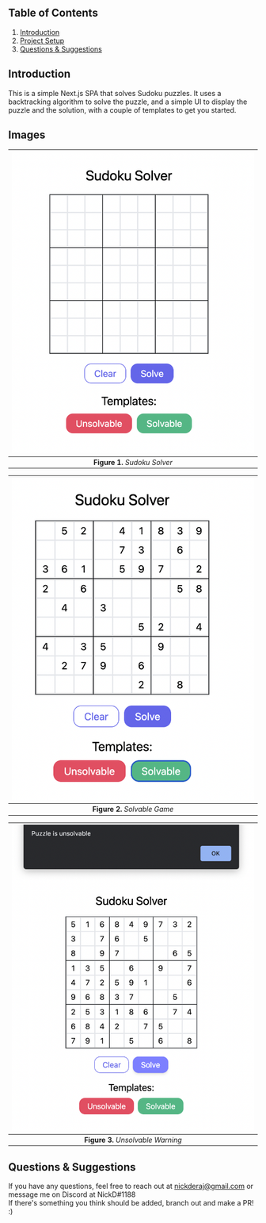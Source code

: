 ## Table of Contents

1. [Introduction](#introduction)
2. [Project Setup](#project-setup)
3. [Questions & Suggestions](#questions--suggestions)

## Introduction

This is a simple Next.js SPA that solves Sudoku puzzles. It uses a backtracking algorithm to solve the puzzle, and a simple UI to display the puzzle and the solution, with a couple of templates to get you started.

## Images

| <img src="public\screenshots\sudo_1.png" width="500"> |
| :---------------------------------------------------: |
|             **Figure 1.** _Sudoku Solver_             |

| <img src="public\screenshots\sudo_2.png" width="500"> |
| :---------------------------------------------------: |
|             **Figure 2.** _Solvable Game_             |

| <img src="public\screenshots\sudo_3.png" width="500"> |
| :---------------------------------------------------: |
|          **Figure 3.** _Unsolvable Warning_           |

## Questions & Suggestions

If you have any questions, feel free to reach out at nickderaj@gmail.com or message me on Discord at NickD#1188<br/>
If there's something you think should be added, branch out and make a PR! :)
